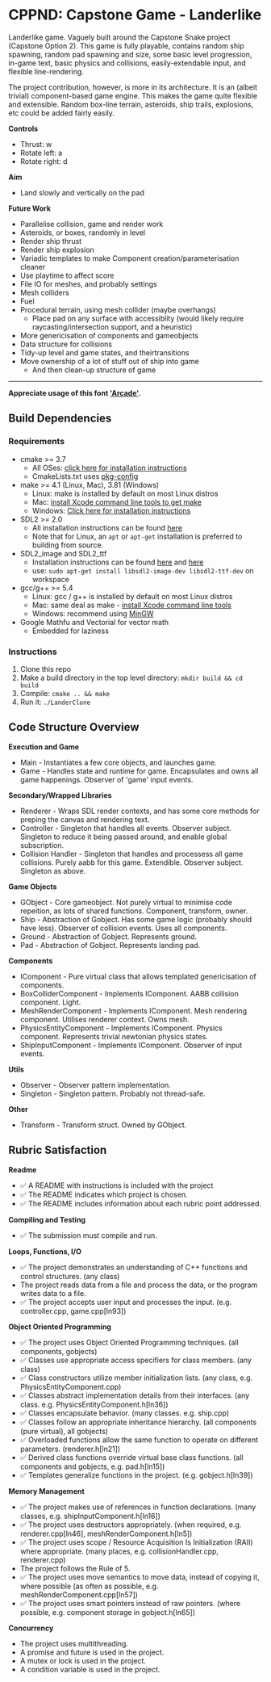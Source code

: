 # CPPND: Capstone Game - Landerlike

Landerlike game. Vaguely built around the Capstone Snake project (Capstone Option 2). This game is fully playable, contains random ship spawning, random pad spawning and size, some basic level progression, in-game text, basic physics and collisions, easily-extendable input, and flexible line-rendering.

The project contribution, however, is more in its architecture. It is an (albeit trivial) component-based game engine. This makes the game quite flexible and extensible. Random box-line terrain, asteroids, ship trails, explosions, etc could be added fairly easily.

**Controls**

- Thrust: w
- Rotate left: a
- Rotate right: d

**Aim**

- Land slowly and vertically on the pad

**Future Work**

* Parallelise collision, game and render work
* Asteroids, or boxes, randomly in level
* Render ship thrust
* Render ship explosion
* Variadic templates to make Component creation/parameterisation cleaner
* Use playtime to affect score
* File IO for meshes, and probably settings
* Mesh colliders
* Fuel
* Procedural terrain, using mesh collider (maybe overhangs)
	* Place pad on any surface with accessiblity (would likely require raycasting/intersection support, and a heuristic)
* More genericisation of components and gameobjects
* Data structure for collisions
* Tidy-up level and game states, and theirtransitions
* Move ownership of a lot of stuff out of ship into game
  * And then clean-up structure of game

-----------------

**Appreciate usage of this font ['Arcade'](https://www.dafont.com/arcade-pizzadude.font).**

## Build Dependencies

### Requirements

* cmake >= 3.7
  * All OSes: [click here for installation instructions](https://cmake.org/install/)
  * CmakeLists.txt uses [pkg-config](https://www.freedesktop.org/wiki/Software/pkg-config/)
* make >= 4.1 (Linux, Mac), 3.81 (Windows)
  * Linux: make is installed by default on most Linux distros
  * Mac: [install Xcode command line tools to get make](https://developer.apple.com/xcode/features/)
  * Windows: [Click here for installation instructions](http://gnuwin32.sourceforge.net/packages/make.htm)
* SDL2 >= 2.0
  * All installation instructions can be found [here](https://wiki.libsdl.org/Installation)
  * Note that for Linux, an `apt` or `apt-get` installation is preferred to building from source.
* SDL2_image and SDL2_ttf
  * Installation instructions can be found [here](https://www.libsdl.org/projects/SDL_image/) and [here](https://www.libsdl.org/projects/SDL_ttf/)
  * use: `sudo apt-get install libsdl2-image-dev libsdl2-ttf-dev` on workspace
* gcc/g++ >= 5.4
  * Linux: gcc / g++ is installed by default on most Linux distros
  * Mac: same deal as make - [install Xcode command line tools](https://developer.apple.com/xcode/features/)
  * Windows: recommend using [MinGW](http://www.mingw.org/)
* Google Mathfu and Vectorial for vector math
  * Embedded for laziness

### Instructions

1. Clone this repo
2. Make a build directory in the top level directory: `mkdir build && cd build`
3. Compile: `cmake .. && make`
4. Run it: `./LanderClone`

## Code Structure Overview

**Execution and Game**

- Main - Instantiates a few core objects, and launches game.
- Game - Handles state and runtime for game. Encapsulates and owns all game happenings. Observer of 'game' input events.

**Secondary/Wrapped Libraries**

- Renderer - Wraps SDL render contexts, and has some core methods for preping the canvas and rendering text.
- Controller - Singleton that handles all events. Observer subject. Singleton to reduce it being passed around, and enable global subscription.
- Collision Handler - Singleton that handles and processess all game collisions. Purely aabb for this game. Extendible. Observer subject. Singleton as above.

**Game Objects**

- GObject - Core gameobject. Not purely virtual to minimise code repeition, as lots of shared functions. Component, transform, owner.
- Ship - Abstraction of Gobject. Has some game logic (probably should have less). Observer of collision events. Uses all components.
- Ground - Abstraction of Gobject. Represents ground.
- Pad - Abstraction of Gobject. Represents landing pad.

**Components**

- IComponent - Pure virtual class that allows templated genericisation of components.
- BoxColliderComponent - Implements IComponent. AABB collision component. Light.
- MeshRenderComponent - Implements IComponent. Mesh rendering component. Utilises renderer context. Owns mesh.
- PhysicsEntityComponent - Implements IComponent. Physics component. Represents trivial newtonian physics states.
- ShipInputComponent - Implements IComponent. Observer of input events.

**Utils**

- Observer - Observer pattern implementation.
- Singleton - Singleton pattern. Probably not thread-safe.

**Other**

- Transform - Transform struct. Owned by GObject.

## Rubric Satisfaction

**Readme**

- ✅ A README with instructions is included with the project
- ✅ The README indicates which project is chosen.
- ✅ The README includes information about each rubric point addressed.

**Compiling and Testing**

- ✅ The submission must compile and run.

**Loops, Functions, I/O**

- ✅ The project demonstrates an understanding of C++ functions and control structures. (any class)
- The project reads data from a file and process the data, or the program writes data to a file.
- ✅ The project accepts user input and processes the input. (e.g. controller.cpp, game.cpp[ln93])

**Object Oriented Programming**

- ✅ The project uses Object Oriented Programming techniques. (all components, gobjects)
- ✅ Classes use appropriate access specifiers for class members. (any class)
- ✅ Class constructors utilize member initialization lists. (any class, e.g. PhysicsEntityComponent.cpp)
- ✅ Classes abstract implementation details from their interfaces. (any class. e.g. PhysicsEntityComponent.h[ln36])
- ✅ Classes encapsulate behavior. (many classes. e.g. ship.cpp)
- ✅ Classes follow an appropriate inheritance hierarchy. (all components (pure virtual), all gobjects)
- ✅ Overloaded functions allow the same function to operate on different parameters. (renderer.h[ln21])
- ✅ Derived class functions override virtual base class functions. (all components and gobjects, e.g. pad.h[ln15])
- ✅ Templates generalize functions in the project. (e.g. gobject.h[ln39])

**Memory Management**

- ✅ The project makes use of references in function declarations. (many classes, e.g. shipInputComponent.h[ln16])
- ✅ The project uses destructors appropriately. (when required, e.g. renderer.cpp[ln46], meshRenderComponent.h[ln5])
- ✅ The project uses scope / Resource Acquisition Is Initialization (RAII) where appropriate. (many places, e.g. collisionHandler.cpp, renderer.cpp)
- The project follows the Rule of 5.
- ✅ The project uses move semantics to move data, instead of copying it, where possible (as often as possible, e.g. meshRenderComponent.cpp[ln57])
- ✅ The project uses smart pointers instead of raw pointers. (where possible, e.g. component storage in gobject.h[ln65])

**Concurrency**
- The project uses multithreading.
- A promise and future is used in the project.
- A mutex or lock is used in the project.
- A condition variable is used in the project.
